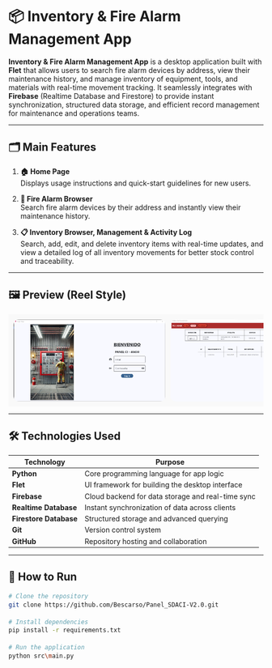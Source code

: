 # 📦 Inventory & Fire Alarm Management App

**Inventory & Fire Alarm Management App** is a desktop application built with **Flet** that allows users to search fire alarm devices by address, view their maintenance history, and manage inventory of equipment, tools, and materials with real-time movement tracking. It seamlessly integrates with **Firebase** (Realtime Database and Firestore) to provide instant synchronization, structured data storage, and efficient record management for maintenance and operations teams.

---

## 🗂 Main Features

1. **🏠 Home Page**  
   Displays usage instructions and quick-start guidelines for new users.

2. **🚨 Fire Alarm Browser**  
   Search fire alarm devices by their address and instantly view their maintenance history.

3. **📋 Inventory Browser, Management & Activity Log**  
   Search, add, edit, and delete inventory items with real-time updates, and view a detailed log of all inventory movements for better stock control and traceability.

---

## 🖼 Preview (Reel Style)

<div style="display: flex; overflow-x: auto; gap: 10px; padding: 10px; background-color: #f9f9f9;">
  <img src="src\assets\images\sdaci1.png" alt="Home Page" width="300" style="border-radius: 10px;">
  <img src="src\assets\images\sdaci2.png" alt="Fire Alarm Browser" width="300" style="border-radius: 10px;">
   <img src="src\assets\images\sdaci3.png" alt="Fire Alarm Browser" width="300" style="border-radius: 10px;">
</div>



---

## 🛠 Technologies Used

| Technology        | Purpose |
|-------------------|---------|
| **Python**        | Core programming language for app logic |
| **Flet**          | UI framework for building the desktop interface |
| **Firebase**      | Cloud backend for data storage and real-time sync |
| **Realtime Database** | Instant synchronization of data across clients |
| **Firestore Database** | Structured storage and advanced querying |
| **Git**           | Version control system |
| **GitHub**        | Repository hosting and collaboration |

---

## 🚀 How to Run

```bash
# Clone the repository
git clone https://github.com/Bescarso/Panel_SDACI-V2.0.git

# Install dependencies
pip install -r requirements.txt

# Run the application
python src\main.py
